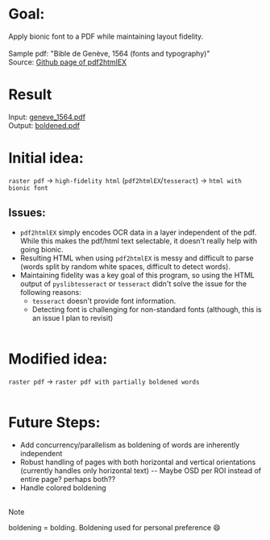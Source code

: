 # Goal:
Apply bionic font to a PDF while maintaining layout fidelity.
<br><br>
Sample pdf: "Bible de Genève, 1564 (fonts and typography)"
<br>
Source: [Github page of pdf2htmlEX](https://github.com/pdf2htmlEX/pdf2htmlEX?tab=readme-ov-file)
# Result
Input: [geneve_1564.pdf](/sample_pdf/geneve_1564.pdf)
<br>
Output: [boldened.pdf](boldened.pdf)
# Initial idea:
`raster pdf` -> `high-fidelity html` (`pdf2htmlEX`/`tesseract`) -> `html with bionic font`
## Issues:
- `pdf2htmlEX` simply encodes OCR data in a layer independent of the pdf.
While this makes the pdf/html text selectable, it doesn't really help with going bionic.
- Resulting HTML when using `pdf2htmlEX` is messy and difficult to parse (words split by random white spaces, difficult to detect words).
- Maintaining fidelity was a key goal of this program, so using the HTML output of `pyslibtesseract` or `tesseract` didn't solve the issue for the following reasons:
  - `tesseract` doesn't provide font information.
  - Detecting font is challenging for non-standard fonts (although, this is an issue I plan to revisit)
<br><br>
# Modified idea:
`raster pdf` -> `raster pdf with partially boldened words`
<br><br>
# Future Steps:
- Add concurrency/parallelism as boldening of words are inherently independent
- Robust handling of pages with both horizontal and vertical orientations (currently handles only horizontal text)
  -- Maybe OSD per ROI instead of entire page? perhaps both??
- Handle colored boldening
<br><br>
> [!Note]
> boldening = bolding. Boldening used for personal preference 😄
  


